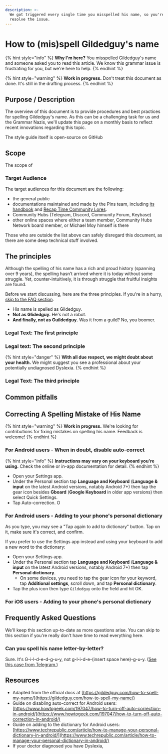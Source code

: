 ```yaml
---
description: >-
  We got triggered every single time you misspelled his name, so you're here to
  resolve the issue.
---
```


# How to \(mis\)spell Gildedguy's name

{% hint style="info" %}
**Why I'm here?** You misspelled Gildedguy's name and someone asked you to read this article. We know this grammar issue is frustrating for you, but we're here to help.
{% endhint %}

{% hint style="warning" %}
**Work in progress.** Don't treat this document as done. It's still in the drafting process.
{% endhint %}

## Purpose / Description

The overview of this document is to provide procedures and best practices for spelling Gildedguy's name. As this can be a challenging task for us and the Grammar Nazis, we'll update this page on a monthly basis to reflect recent innovations regarding this topic.

The style guide itself is open-source on GitHub

## Scope

The scope of

### Target Audience

The target audiences for this document are the following:

* the general public
* documentations maintained and made by the Pins team, including [its handbook](https://en.handbooksbythepins.gq) and [Recap Time Community Lores](https://lores.recaptime.tk).
* Community Hubs \(Telegram, Discord, Community Forum, Keybase\)
* other online spaces where either a team member, Community Hubs Network board member, or Michael Moy himself is there

Those who are outside the list above can safely disregard this document, as there are some deep technical stuff involved.

## The principles

Although the spelling of his name has a rich and proud history \(spanning over 9 years\), the spelling hasn’t arrived where it is today without some struggle. Yet, counter-intuitively, it is through struggle that fruitful insights are found.

Before we start discussing, here are the three principles. If you're in a hurry, [skip to the FAQ section](you-spelled-gg-wrong.md#frequently-asked-questions).

* His name is spelled as Gildedguy.
* **Not as Glidedguy.** He's not a robot.
* **And finally, not as Guildedguy.** Was it from a guild? No, you boomer.

### Legal Text: The first principle

### Legal text: The second principle

{% hint style="danger" %}
**With all due respect, we might doubt about your health.** We might suggest you see a professional about your potentially undiagnosed Dyslexia.
{% endhint %}

### 

### Legal Text: The third principle

## Common pitfalls

## Correcting A Spelling Mistake of His Name

{% hint style="warning" %}
**Work in progress.** We're looking for contributions for fixing mistakes on spelling his name. Feedback is welcome!
{% endhint %}

### For Android users - When in doubt, disable auto-correct

{% hint style="info" %}
**Instructions may vary on your keyboard you're using.** Check the online or in-app documentation for detail.
{% endhint %}

* Open your Settings app.
* Under the Personal section tap **Language and Keyboard** \(**Language & input** on the latest Android versions, notably Android 7+\) then tap the gear icon besides **Gboard** \(**Google Keyboard** in older app versions\) then select Quick Settings.
* Tap Auto-correction. O

### For Android users - Adding to your phone's personal dictionary

As you type, you may see a "Tap again to add to dictionary" button. Tap on it, make sure it's correct, and confirm.

If you prefer to use the Settings app instead and using your keyboard to add a new word to the dictionary:

* Open your Settings app.
* Under the Personal section tap **Language and Keyboard** \(**Language & input** on the latest Android versions, notably Android 7+\) then tap **Personal dictionary**.
  * On some devices, you need to tap the gear icon for your keyword, tap **Additional settings**, scroll down, and tap **Personal dictionary**.
* Tap the plus icon then type `Gildedguy` onto the field and hit OK.

### For iOS users - Adding to your phone's personal dictionary



## Frequently Asked Questions

We'll keep this section up-to-date as more questions arise. You can skip to this section if you're really don't have time to read everything here.

### Can you spell his name letter-by-letter?

Sure. It's G-i-l-d-e-d-g-u-y, not g-l-i-d-e-\(insert space here\)-g-u-y. \([See this case from Telegram.](https://t.me/Nextom/347842)\)

## Resources

* Adapted from the official docs at [https://gildedguy.com/how-to-spell-my-name/](https://gildedguy.com/how-to-spell-my-name/)
* Guide on disabling auto-correct for Android users: [https://www.howtogeek.com/197047/how-to-turn-off-auto-correction-in-android/](https://www.howtogeek.com/197047/how-to-turn-off-auto-correction-in-android/)
* Guide on adding to the dictionary for Android users: [https://www.techrepublic.com/article/how-to-manage-your-personal-dictionary-in-android/](https://www.techrepublic.com/article/how-to-manage-your-personal-dictionary-in-android/)
* If your doctor diagnosed you have Dyslexia,

